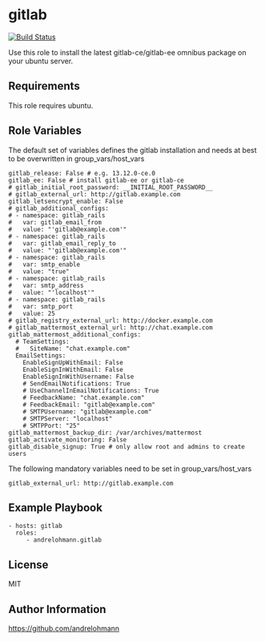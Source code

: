 gitlab
======

[![Build Status](https://travis-ci.org/andrelohmann/ansible-role-gitlab.svg?branch=master)](https://travis-ci.org/andrelohmann/ansible-role-gitlab)

Use this role to install the latest gitlab-ce/gitlab-ee omnibus package on your ubuntu server.

Requirements
------------

This role requires ubuntu.

Role Variables
--------------

The default set of variables defines the gitlab installation and needs at best to be overwritten in group_vars/host_vars

    gitlab_release: False # e.g. 13.12.0-ce.0
    gitlab_ee: False # install gitlab-ee or gitlab-ce
    # gitlab_initial_root_password: __INITIAL_ROOT_PASSWORD__
    # gitlab_external_url: http://gitlab.example.com
    gitlab_letsencrypt_enable: False
    # gitlab_additional_configs:
    # - namespace: gitlab_rails
    #   var: gitlab_email_from
    #   value: "'gitlab@example.com'"
    # - namespace: gitlab_rails
    #   var: gitlab_email_reply_to
    #   value: "'gitlab@example.com'"
    # - namespace: gitlab_rails
    #   var: smtp_enable
    #   value: "true"
    # - namespace: gitlab_rails
    #   var: smtp_address
    #   value: "'localhost'"
    # - namespace: gitlab_rails
    #   var: smtp_port
    #   value: 25
    # gitlab_registry_external_url: http://docker.example.com
    # gitlab_mattermost_external_url: http://chat.example.com
    gitlab_mattermost_additional_configs:
      # TeamSettings:
      #   SiteName: "chat.example.com"
      EmailSettings:
        EnableSignUpWithEmail: False
        EnableSignInWithEmail: False
        EnableSignInWithUsername: False
        # SendEmailNotifications: True
        # UseChannelInEmailNotifications: True
        # FeedbackName: "chat.example.com"
        # FeedbackEmail: "gitlab@example.com"
        # SMTPUsername: "gitlab@example.com"
        # SMTPServer: "localhost"
        # SMTPPort: "25"
    gitlab_mattermost_backup_dir: /var/archives/mattermost
    gitlab_activate_monitoring: False
    gitlab_disable_signup: True # only allow root and admins to create users

The following mandatory variables need to be set in group_vars/host_vars

    gitlab_external_url: http://gitlab.example.com

Example Playbook
----------------

    - hosts: gitlab
      roles:
         - andrelohmann.gitlab

License
-------

MIT

Author Information
------------------

https://github.com/andrelohmann
